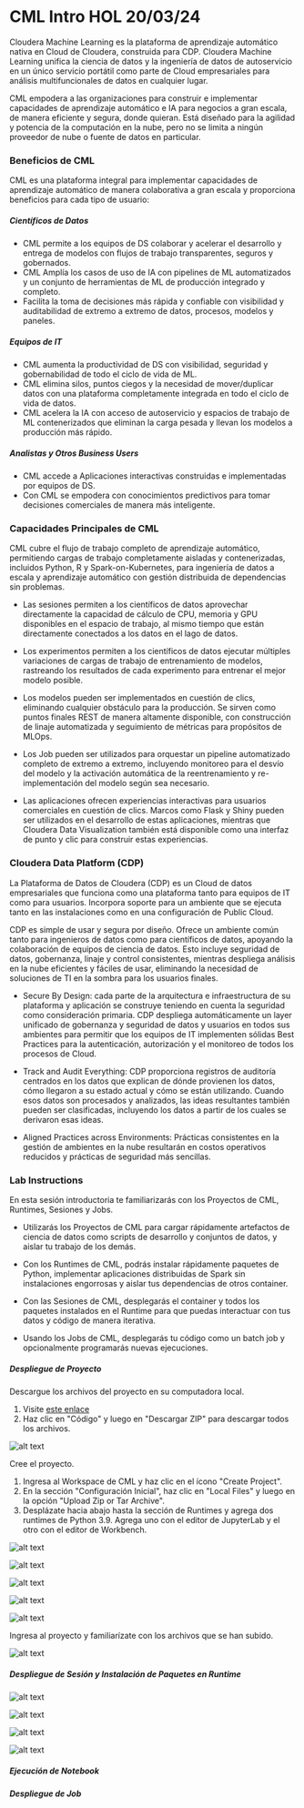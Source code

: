 # CML Intro HOL 20/03/24

Cloudera Machine Learning es la plataforma de aprendizaje automático nativa en Cloud de Cloudera, construida para CDP. Cloudera Machine Learning unifica la ciencia de datos y la ingeniería de datos de autoservicio en un único servicio portátil como parte de Cloud empresariales para análisis multifuncionales de datos en cualquier lugar.

CML empodera a las organizaciones para construir e implementar capacidades de aprendizaje automático e IA para negocios a gran escala, de manera eficiente y segura, donde quieran. Está diseñado para la agilidad y potencia de la computación en la nube, pero no se limita a ningún proveedor de nube o fuente de datos en particular.


### Beneficios de CML

CML es una plataforma integral para implementar capacidades de aprendizaje automático de manera colaborativa a gran escala y proporciona beneficios para cada tipo de usuario:

##### Científicos de Datos

* CML permite a los equipos de DS colaborar y acelerar el desarrollo y entrega de modelos con flujos de trabajo transparentes, seguros y gobernados.
* CML Amplía los casos de uso de IA con pipelines de ML automatizados y un conjunto de herramientas de ML de producción integrado y completo.
* Facilita la toma de decisiones más rápida y confiable con visibilidad y auditabilidad de extremo a extremo de datos, procesos, modelos y paneles.

##### Equipos de IT

* CML aumenta la productividad de DS con visibilidad, seguridad y gobernabilidad de todo el ciclo de vida de ML.
* CML elimina silos, puntos ciegos y la necesidad de mover/duplicar datos con una plataforma completamente integrada en todo el ciclo de vida de datos.
* CML acelera la IA con acceso de autoservicio y espacios de trabajo de ML contenerizados que eliminan la carga pesada y llevan los modelos a producción más rápido.

##### Analistas y Otros Business Users

* CML accede a Aplicaciones interactivas construidas e implementadas por equipos de DS.
* Con CML se empodera con conocimientos predictivos para tomar decisiones comerciales de manera más inteligente.


### Capacidades Principales de CML

CML cubre el flujo de trabajo completo de aprendizaje automático, permitiendo cargas de trabajo completamente aisladas y contenerizadas, incluidos Python, R y Spark-on-Kubernetes, para ingeniería de datos a escala y aprendizaje automático con gestión distribuida de dependencias sin problemas.

* Las sesiones permiten a los científicos de datos aprovechar directamente la capacidad de cálculo de CPU, memoria y GPU disponibles en el espacio de trabajo, al mismo tiempo que están directamente conectados a los datos en el lago de datos.

* Los experimentos permiten a los científicos de datos ejecutar múltiples variaciones de cargas de trabajo de entrenamiento de modelos, rastreando los resultados de cada experimento para entrenar el mejor modelo posible.

* Los modelos pueden ser implementados en cuestión de clics, eliminando cualquier obstáculo para la producción. Se sirven como puntos finales REST de manera altamente disponible, con construcción de linaje automatizada y seguimiento de métricas para propósitos de MLOps.

* Los Job pueden ser utilizados para orquestar un pipeline automatizado completo de extremo a extremo, incluyendo monitoreo para el desvío del modelo y la activación automática de la reentrenamiento y re-implementación del modelo según sea necesario.

* Las aplicaciones ofrecen experiencias interactivas para usuarios comerciales en cuestión de clics. Marcos como Flask y Shiny pueden ser utilizados en el desarrollo de estas aplicaciones, mientras que Cloudera Data Visualization también está disponible como una interfaz de punto y clic para construir estas experiencias.


### Cloudera Data Platform (CDP)

La Plataforma de Datos de Cloudera (CDP) es un Cloud de datos empresariales que funciona como una plataforma tanto para equipos de IT como para usuarios. Incorpora soporte para un ambiente que se ejecuta tanto en las instalaciones como en una configuración de Public Cloud.

CDP es simple de usar y segura por diseño. Ofrece un ambiente común tanto para ingenieros de datos como para científicos de datos, apoyando la colaboración de equipos de ciencia de datos. Esto incluye seguridad de datos, gobernanza, linaje y control consistentes, mientras despliega análisis en la nube eficientes y fáciles de usar, eliminando la necesidad de soluciones de TI en la sombra para los usuarios finales.

* Secure By Design: cada parte de la arquitectura e infraestructura de su plataforma y aplicación se construye teniendo en cuenta la seguridad como consideración primaria. CDP despliega automáticamente un layer unificado de gobernanza y seguridad de datos y usuarios en todos sus ambientes para permitir que los equipos de IT implementen sólidas Best Practices para la autenticación, autorización y el monitoreo de todos los procesos de Cloud.

* Track and Audit Everything: CDP proporciona registros de auditoría centrados en los datos que explican de dónde provienen los datos, cómo llegaron a su estado actual y cómo se están utilizando. Cuando esos datos son procesados y analizados, las ideas resultantes también pueden ser clasificadas, incluyendo los datos a partir de los cuales se derivaron esas ideas.

* Aligned Practices across Environments: Prácticas consistentes en la gestión de ambientes en la nube resultarán en costos operativos reducidos y prácticas de seguridad más sencillas.


### Lab Instructions

En esta sesión introductoria te familiarizarás con los Proyectos de CML, Runtimes, Sesiones y Jobs.

* Utilizarás los Proyectos de CML para cargar rápidamente artefactos de ciencia de datos como scripts de desarrollo y conjuntos de datos, y aislar tu trabajo de los demás.

* Con los Runtimes de CML, podrás instalar rápidamente paquetes de Python, implementar aplicaciones distribuidas de Spark sin instalaciones engorrosas y aislar tus dependencias de otros container.

* Con las Sesiones de CML, desplegarás el container y todos los paquetes instalados en el Runtime para que puedas interactuar con tus datos y código de manera iterativa.

* Usando los Jobs de CML, desplegarás tu código como un batch job y opcionalmente programarás nuevas ejecuciones.


##### Despliegue de Proyecto

Descargue los archivos del proyecto en su computadora local.

1. Visite [este enlace](https://github.com/pdefusco/cml_intro_hol_200324)
2. Haz clic en "Código" y luego en "Descargar ZIP" para descargar todos los archivos.

![alt text](img/labs00.png)

Cree el proyecto.

1. Ingresa al Workspace de CML y haz clic en el ícono "Create Project".
2. En la sección "Configuración Inicial", haz clic en "Local Files" y luego en la opción "Upload Zip or Tar Archive".
3. Desplázate hacia abajo hasta la sección de Runtimes y agrega dos runtimes de Python 3.9. Agrega uno con el editor de JupyterLab y el otro con el editor de Workbench.

![alt text](img/labs000.png)

![alt text](img/labs01.png)

![alt text](img/labs02.png)

![alt text](img/labs03.png)

![alt text](img/labs04.png)

Ingresa al proyecto y familiarízate con los archivos que se han subido.

![alt text](img/labs05.png)


##### Despliegue de Sesión y Instalación de Paquetes en Runtime

![alt text](img/labs06.png)


![alt text](img/labs06.png)



![alt text](img/labs06.png)


![alt text](img/labs06.png)




##### Ejecución de Notebook

##### Despliegue de Job

